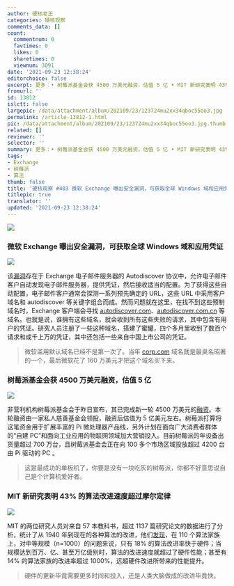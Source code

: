 ```yaml
---
author: 硬核老王
categories: 硬核观察
comments_data: []
count:
  commentnum: 0
  favtimes: 0
  likes: 0
  sharetimes: 0
  viewnum: 3091
date: '2021-09-23 12:38:24'
editorchoice: false
excerpt: 更多：• 树莓派基金会获 4500 万美元融资，估值 5 亿 • MIT 新研究表明 43% 的算法改进速度超过摩尔定律
fromurl: ''
id: 13812
islctt: false
largepic: /data/attachment/album/202109/23/123724mu2xx34qboc55oo3.jpg
permalink: /article-13812-1.html
pic: /data/attachment/album/202109/23/123724mu2xx34qboc55oo3.jpg.thumb.jpg
related: []
reviewer: ''
selector: ''
summary: 更多：• 树莓派基金会获 4500 万美元融资，估值 5 亿 • MIT 新研究表明 43% 的算法改进速度超过摩尔定律
tags:
- Exchange
- 树莓派
- 算法
thumb: false
title: '硬核观察 #403 微软 Exchange 曝出安全漏洞，可获取全球 Windows 域和应用凭证'
titlepic: true
translator: ''
updated: '2021-09-23 12:38:24'
---
```


![](/data/attachment/album/202109/23/123724mu2xx34qboc55oo3.jpg)


### 微软 Exchange 曝出安全漏洞，可获取全球 Windows 域和应用凭证


![](/data/attachment/album/202109/23/123735ppozq9g1jglj2bxo.jpg)


该[漏洞](https://techcrunch.com/2021/09/22/autodiscover-exchange-windows-passwords-leak/)存在于 Exchange 电子邮件服务器的 Autodiscover 协议中，允许电子邮件客户自动发现电子邮件服务器，提供凭证，然后接收适当的配置。为了获得这些自动配置，电子邮件客户通常会探测一系列预先确定的 URL，这些 URL 中采用客户域名和 autodiscover 等关键字组合而成。然而问题就在这里，在找不到这些预制域名时，Exchange 客户端会寻找 [autodiscover.com](http://autodiscover.com/)、[autodiscover.com.cn](http://autodiscover.com.cn/) 等域名。也就是说，谁拥有这些域名，就会收到所有这些失败的请求，其中包含有用户的凭证。研究人员注册了一些这种域名，搭建了蜜罐，四个多月里收到了数百个请求和成千上万的凭证，其中还包括一些来自中国上市公司的凭证。



> 
> 微软滥用默认域名已经不是第一次了。当年 [corp.com](http://corp.com/) 域名就是最臭名昭著的一个，最后微软花了 160 万美元才把这个域名买下来。
> 
> 
> 


### 树莓派基金会获 4500 万美元融资，估值 5 亿


![](/data/attachment/album/202109/23/123757d2n00izzv201ie00.jpg)


非营利机构树莓派基金会于昨日宣布，其已完成新一轮 4500 万美元的[融资](https://techcrunch.com/2021/09/21/raspberry-pi-gets-45m-to-meet-demand-for-low-cost-pcs-and-iot/)。本轮融资由一家私人慈善基金会领投，融资后估值为 5 亿美元左右。树莓派打算将这笔资金用于扩展丰富的 Pi 微处理器产品线，另外计划在面向广大消费者群体的“自建 PC”和面向工业应用的物联网领域加大营销投入。目前树莓派的年设备出货量超过 700 万台，且树莓派基金会正在向 100 多个市场区域投放超过 4200 台由 Pi 驱动的 PC 。



> 
> 这是最成功的单板机了，你要是没有一块吃灰的树莓派，你都不好意思说自己是个计算机爱好者。
> 
> 
> 


### MIT 新研究表明 43% 的算法改进速度超过摩尔定律


![](/data/attachment/album/202109/23/123814ly20aepjqzbt5hzb.jpg)


MIT 的两位研究人员对来自 57 本教科书，超过 1137 篇研究论文的数据进行了分析，统计了从 1940 年到现在的各种算法的改进，他们[发现](https://news.mit.edu/2021/how-quickly-do-algorithms-improve-0920)，在 110 个算法家族上，对中等规模（n=1000）的问题来说，只有 18% 的算法改进率快于硬件；当规模达到百万、亿、甚至万亿级别时，算法的改进速度就超过了硬件性能；甚至有 14% 的算法家族的改进率超过 1000%，远超硬件改进所带来的性能提升。



> 
> 硬件的更新毕竟需要更多时间和投入，还是人类大脑做成的改进毕竟快。
> 
> 
>